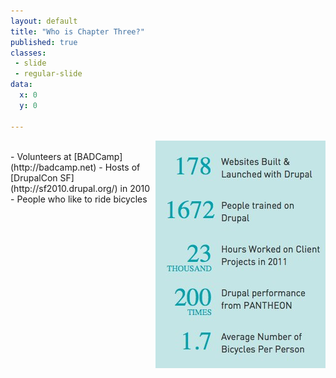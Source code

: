 ```yaml
---
layout: default
title: "Who is Chapter Three?"
published: true
classes:
 - slide
 - regular-slide
data:
  x: 0
  y: 0

---
```

<style type="text/css">
img{float: right;}
h1{text-align: left;}
</style>


<img src="../images/c3facts.jpg" />
<br />
- Volunteers at [BADCamp](http://badcamp.net)
- Hosts of [DrupalCon SF](http://sf2010.drupal.org/) in 2010
- People who like to ride bicycles